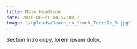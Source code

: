 ```yaml
---
title: Main Headline
date: 2018-06-21 14:57:00 Z
Image: "/uploads/Death_to_Stock_Tactile_5.jpg"
---
```


Section intro copy, lorem ipsum dolor.